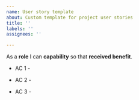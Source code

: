 ```yaml
---
name: User story template
about: Custom template for project user stories
title: ''
labels: ''
assignees: ''

---
```


As a **role** I can **capability** so that **received benefit**.

- AC 1 - 

- AC 2 -

- AC 3 -
